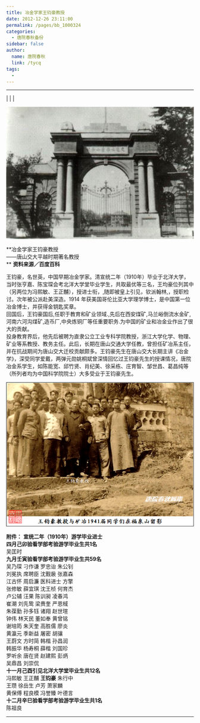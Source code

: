 ```yaml
---
title: 冶金学家王钧豪教授
date: 2012-12-26 23:11:00
permalink: /pages/bb_1000324
categories: 
  - 唐院春秋备份
sidebar: false
author: 
  name: 唐院春秋
  link: /tycq
tags: 
  - 
---
```


* * *

  
|  |  |

![](/pic/img.bimg.126.net_photo_UK2yLIkrf7m1it61oTc_nw==_1453536779734980769.jpg)

**冶金学家王钧豪教授  
——唐山交大平越时期著名教授  
** **资料来源／百度百科**

  
王钧豪，名世英，中国早期冶金学家。清宣统二年（1910年）毕业于北洋大学，当时张亨嘉、陈宝琛会考北洋大学堂毕业学生，共取最优等三名，王均豪位列其中（另两位为冯熙敏、王正黼），授进士衔，,随即被皇上引见，钦派翰林,，授职检讨。次年被公派赴美深造。1914
年获美国哥伦比亚大学理学博士，是中国第一位冶金博士，并获得金钥匙奖章。  
回国后，王钧豪国后,任职于教育和矿业领域.,先后在西安煤矿,马兰峪倒流水金矿,河南六河沟煤矿,造币厂,中央炼铜厂等任重要职务.为中国的矿业和冶金业作出了很大的贡献。  
投身教育界后，他先后被聘为直隶公立工业专科学院教授，浙江大学化学、物理、矿业等系教授、教务主任。此后，长期在唐山交通大学任教，曾担任矿冶系主任，并在抗战期间为唐山交大迁校贡献颇多。王钧豪先生在唐山交大长期主讲《冶金学》，深受同学爱戴，两弹元勋姚桐斌曾深情回忆过王钧豪先生的授课情况，唐院冶金系学生，如陈能宽、邱竹贤、肖纪美、徐采栋、庄育智、邹世昌、葛昌纯等（所列者均为中国科学院院士）大多受业于王钧豪先生。  

![](/pic/img7.ph.126.net_n8EV1KwwSb3EiFlSuSTB9w==_3230769782686340637.jpg)

  
**附件：** **宣统二年（1910年）游学毕业进士**  
**四月己卯验看学部考验游学毕业生共1名**  
吴匡时  
**九月壬寅验看学部考验游学毕业生共59名**  
吴乃琛 刁作谦 罗忠诒 朱公钊  
刘冕执 席聘臣 沈觐扆 张嘉森  
江古怀 周启濂 医科进士 方擎  
张修敏 薛宜琪 沈王桢 何育杰  
卢公辅 汪果 陈训昶 凌春鸿  
崔潮 刘先鸷 梁赉奎 严恩棫  
朱葆勤 孙多钰 诸翔 赵世瑄  
钟伟 林天民 董如奉 黄曾铭  
谢培筠 朱天奎 高胜儒 廖炎  
黄瀛元 季新益 屠密 胡骧  
王蔚文 方时简 韩楷 孙昌润  
韩振华 杨寿桐 薛楷 刘国珍  
罗听余 唐在贤 赵建熙 彭炳  
吴鼎昌 刘崇侃  
**十一月己酉引见北洋大学堂毕业生共12名**  
冯熙敏 王正黼 **王钧豪** 朱行中  
王瓒 徐岳生 卢芳 萧家麟  
黄保傅 程良模 冯誉臻 叶德言  
**十二月辛巳验看学部考验游学毕业生共1名**  
陈祖良  
  
  
---